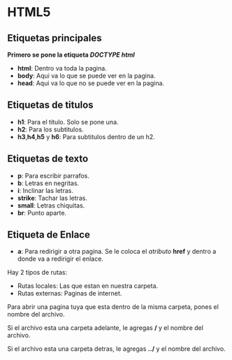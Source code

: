 # HTML5

## Etiquetas principales

**Primero se pone la etiqueta *DOCTYPE html***

- **html**: Dentro va toda la pagina.
- **body**: Aqui va lo que se puede ver en la pagina.
- **head**: Aqui va lo que no se puede ver en la pagina.

## Etiquetas de titulos

- **h1**: Para el titulo. Solo se pone una.
- **h2**: Para los subtitulos.
- **h3**,**h4**,**h5** y **h6**: Para subtitulos dentro de un h2.  

## Etiquetas de texto

- **p**: Para escribir parrafos.
- **b**: Letras en negritas.
- **i**: Inclinar las letras.
- **strike**: Tachar las letras. 
- **small**: Letras chiquitas.
- **br**: Punto aparte.

## Etiqueta de Enlace

- **a**: Para redirigir a otra pagina. Se le coloca el *atributo* **href** y dentro a donde va a redirigir el enlace.

Hay 2 tipos de rutas:
  - Rutas locales: Las que estan en nuestra carpeta.
  - Rutas externas: Paginas de internet.

Para abrir una pagina tuya que esta dentro de la misma carpeta, pones el nombre del archivo.

Si el archivo esta una carpeta adelante, le agregas **/** y el nombre del archivo.

Si el archivo esta una carpeta detras, le agregas **../** y el nombre del archivo.